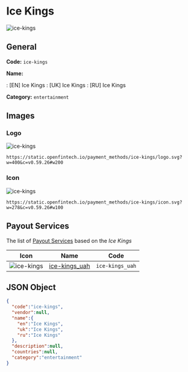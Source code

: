 
# Ice Kings 
![ice-kings](https://static.openfintech.io/payment_methods/ice-kings/logo.svg?w=400&c=v0.59.26#w200)  

## General 
**Code:** `ice-kings` 
 
**Name:** 
 
:	[EN] Ice Kings 
:	[UK] Ice Kings 
:	[RU] Ice Kings 
 
**Category:** `entertainment` 
 

## Images 

### Logo 
![ice-kings](https://static.openfintech.io/payment_methods/ice-kings/logo.svg?w=400&c=v0.59.26#w200)  

```
https://static.openfintech.io/payment_methods/ice-kings/logo.svg?w=400&c=v0.59.26#w200
```  

### Icon 
![ice-kings](https://static.openfintech.io/payment_methods/ice-kings/icon.svg?w=278&c=v0.59.26#w100)  

```
https://static.openfintech.io/payment_methods/ice-kings/icon.svg?w=278&c=v0.59.26#w100
```  

## Payout Services 
 
The list of [Payout Services](/payout-services/) based on the _Ice Kings_ 

|Icon|Name|Code| 
|:---:|:---:|:---:| 
|![ice-kings](https://static.openfintech.io/payout_methods/ice-kings/icon.svg?w=278&c=v0.59.26#w40) |[ice-kings_uah](/payout-services/ice-kings_uah/)|`ice-kings_uah`| 
 

## JSON Object 

```json
{
  "code":"ice-kings",
  "vendor":null,
  "name":{
    "en":"Ice Kings",
    "uk":"Ice Kings",
    "ru":"Ice Kings"
  },
  "description":null,
  "countries":null,
  "category":"entertainment"
}
```  
